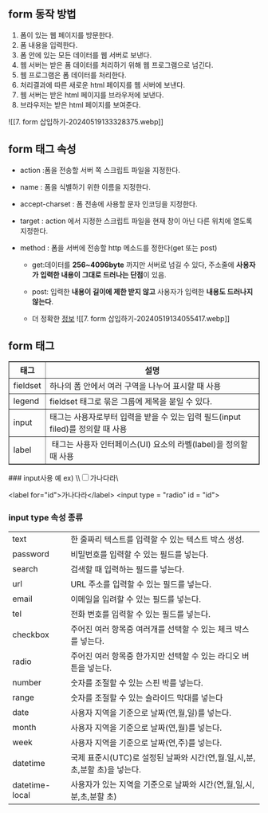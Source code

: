 ## form 동작 방법
<ol>
	<li>폼이 있는 웹 페이지를 방문한다.</li>
	<li>폼 내용을 입력한다.</li>
	<li>폼 안에 있는 모든 데이터를 웹 서버로 보낸다.</li>
	<li>웹 서버는 받은 폼 데이터를 처리하기 위해 웹 프로그램으로 넘긴다.</li>
	<li>웹 프로그램은 폼 데이터를 처리한다.</li>
	<li>처리결과에 따른 새로운 html 페이지를 웹 서버에 보낸다.</li>
	<li>웹 서버는 받은 html 페이지를 브라우저에 보낸다.</li>
	<li>브라우저는 받은 html 페이지를 보여준다.</li>
</ol>
![[7. form 삽입하기-20240519133328375.webp]]

## form 태그 속성
- action :폼을 전송할 서버 쪽 스크립트 파일을 지정한다.

- name : 폼을 식별하기 위한 이름을 지정한다.

- accept-charset : 폼 전송에 사용할 문자 인코딩을 지정한다.

- target : action 에서 지정한 스크립트 파일을 현재 창이 아닌 다른 위치에 열도록 지정한다.

- method : 폼을 서버에 전송할 http 메소드를 정한다(get 또는 post)
	- get:데이터를 **256~4096byte** 까지만 서버로 넘길 수 있다, 주소줄에 **사용자가 입력한 내용이 그대로 드러나는 단점**이 있음.

	- post: 입력한 **내용이 길이에 제한 받지 않고** 사용자가 입력한 **내용도 드러나지 않는다**.

	- 더 정확한 <a href = "https://velog.io/@tkejt1343/HTTP-Method%EC%9D%B8-GET-POST%EC%9D%98-%EC%B0%A8%EC%9D%B4">정보</a>
![[7. form 삽입하기-20240519134055417.webp]]


## form 태그
<table border = "1">
	<tr>
		<th>태그</th>
		<th>설명</th>
	</tr>
	<tr>
		<td>fieldset</td>
		<td>하나의 폼 안에서 여러 구역을 나누어 표시할 때 사용</td>
	</tr>
	<tr>
		<td>legend</td>
		<td>fieldset 태그로 묶은 그룹에 제목을 붇일 수 있다.</td>
	</tr>
	<tr>
		<td>input</td>
		<td>태그는 사용자로부터 입력을 받을 수 있는 입력 필드(input filed)를 정의할 때 사용</td>
	</tr>
	<tr>
		<td>label</td>
		<td> 태그는 사용자 인터페이스(UI) 요소의 라벨(label)을 정의할 때 사용</td>
	</tr>
</table>
### input사용 예
ex)
\<label>\<input type = "checkbox">가나다라\</label>

\<label for="id">가나다라\</label>
\<input type = "radio" id = "id">



### input type 속성 종류
<table>
	<tr>
		<td>text</td>
		<td>한 줄짜리 텍스트를 입력할 수 있는 텍스트 박스 생성.</td>
	</tr>
	<tr>
		<td>password</td>
		<td>비밀번호를 입력할 수 있는 필드를 넣는다.</td>
	</tr>
	<tr>
		<td>search</td>
		<td>검색할 때 입력하는 필드를 넣는다.</td>
	</tr>
	<tr>
		<td>url</td>
		<td>URL 주소를 입력할 수 있는 필드를 넣는다.</td>
	</tr>
	<tr>
		<td>email</td>
		<td>이메일을 입려할 수 있는 필드를 넣는다.</td>
	</tr>
	<tr>
		<td>tel</td>
		<td>전화 번호를 입력할 수 있는 필드를 넣는다.</td>
	</tr>
	<tr>
		<td>checkbox</td>
		<td>주어진 여러 항목중 여러개를 선택할 수 있는 체크 박스를 넣는다.</td>
	</tr>
	<tr>
		<td>radio</td>
		<td>주어진 여러 항목중 한가지만 선택할 수 있는 라디오 버튼을 넣는다.</td>
	</tr>
	<tr>
		<td>number</td>
		<td>숫자를 조절할 수 있는 스핀 박를 넣는다.</td>
	</tr>
	<tr>
		<td>range</td>
		<td>숫자를 조절할 수 있는 슬라이드 막대를 넣는다</td>
	</tr>
	<tr>
		<td>date</td>
		<td>사용자 지역을 기준으로 날짜(연,월,일)를 넣는다.</td>
	</tr>
	<tr>
		<td>month</td>
		<td>사용자 지역을 기준으로 날짜(연,월)를 넣는다.</td>
	</tr>
	<tr>
		<td>week</td>
		<td>사용자 지역을 기준으로 날짜(연,주)를 넣는다.</td>
	</tr>
	<tr>
		<td>datetime</td>
		<td>국제 표준시(UTC)로 설정된 날짜와 시간(연,월.일,시,분,초,분할 초)을 넣는다.</td>
	</tr>
	<tr>
		<td>datetime-local</td>
		<td>사용자가 있는 지역을 기준으로 날짜와 시간(연,월,일,시,분,초,분할 초)</td>
	</tr>
	
</table